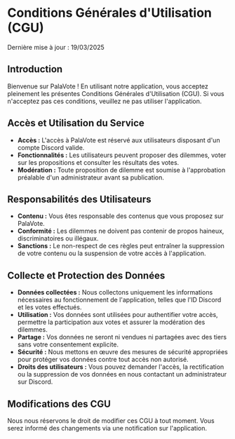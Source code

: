 # Conditions Générales d'Utilisation (CGU)

Dernière mise à jour : 19/03/2025

## Introduction

Bienvenue sur PalaVote ! En utilisant notre application, vous acceptez pleinement les présentes Conditions Générales d'Utilisation (CGU). Si vous n'acceptez pas ces conditions, veuillez ne pas utiliser l'application.

## Accès et Utilisation du Service

- **Accès :** L'accès à PalaVote est réservé aux utilisateurs disposant d'un compte Discord valide.
- **Fonctionnalités :** Les utilisateurs peuvent proposer des dilemmes, voter sur les propositions et consulter les résultats des votes.
- **Modération :** Toute proposition de dilemme est soumise à l'approbation préalable d'un administrateur avant sa publication.

## Responsabilités des Utilisateurs

- **Contenu :** Vous êtes responsable des contenus que vous proposez sur PalaVote.
- **Conformité :** Les dilemmes ne doivent pas contenir de propos haineux, discriminatoires ou illégaux.
- **Sanctions :** Le non-respect de ces règles peut entraîner la suppression de votre contenu ou la suspension de votre accès à l'application.

## Collecte et Protection des Données

- **Données collectées :** Nous collectons uniquement les informations nécessaires au fonctionnement de l'application, telles que l'ID Discord et les votes effectués.
- **Utilisation :** Vos données sont utilisées pour authentifier votre accès, permettre la participation aux votes et assurer la modération des dilemmes.
- **Partage :** Vos données ne seront ni vendues ni partagées avec des tiers sans votre consentement explicite.
- **Sécurité :** Nous mettons en œuvre des mesures de sécurité appropriées pour protéger vos données contre tout accès non autorisé.
- **Droits des utilisateurs :** Vous pouvez demander l'accès, la rectification ou la suppression de vos données en nous contactant un administrateur sur Discord.

## Modifications des CGU

Nous nous réservons le droit de modifier ces CGU à tout moment. Vous serez informé des changements via une notification sur l'application.